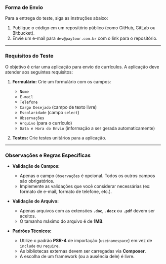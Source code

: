 ### **Forma de Envio**

Para a entrega do teste, siga as instruções abaixo:

1.  Publique o código em um repositório público (como GitHub, GitLab ou Bitbucket).
2.  Envie um e-mail para `dev@paytour.com.br` com o link para o repositório.

---

### **Requisitos do Teste**

O objetivo é criar uma aplicação para envio de currículos. A aplicação deve atender aos seguintes requisitos:

1.  **Formulário:** Crie um formulário com os campos:
    * `Nome`
    * `E-mail`
    * `Telefone`
    * `Cargo Desejado` (campo de texto livre)
    * `Escolaridade` (campo `select`)
    * `Observações`
    * `Arquivo` (para o currículo)
    * `Data e Hora do Envio` (informação a ser gerada automaticamente)

2.  **Testes:** Crie testes unitários para a aplicação.

---

### **Observações e Regras Específicas**

* **Validação de Campos:**
    * Apenas o campo `Observações` é opcional. Todos os outros campos são obrigatórios.
    * Implemente as validações que você considerar necessárias (ex: formato de e-mail, formato de telefone, etc.).

* **Validação de Arquivo:**
    * Apenas arquivos com as extensões **`.doc`**, **`.docx`** ou **`.pdf`** devem ser aceitos.
    * O tamanho máximo do arquivo é de **1MB**.

* **Padrões Técnicos:**
    * Utilize o padrão **PSR-4** de importação (`use`/`namespace`) em vez de `include` ou `require`.
    * As bibliotecas externas devem ser carregadas via **Composer**.
    * A escolha de um framework (ou a ausência dele) é livre.